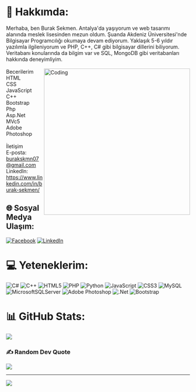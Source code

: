 # 💫 Hakkımda:
Merhaba, ben Burak Sekmen. Antalya'da yaşıyorum ve web tasarımı alanında meslek lisesinden mezun oldum. Şuanda Akdeniz Üniversitesi'nde Bilgisayar Programcılığı okumaya devam ediyorum.
Yaklaşık 5-6 yıldır yazılımla ilgileniyorum ve PHP, C++, C# gibi bilgisayar dillerini biliyorum. Veritabanı konularında da bilgim var ve SQL, MongoDB gibi veritabanları hakkında deneyimliyim.<br><br>
<img alt="Coding" align="right" width="400" src="https://i.pinimg.com/originals/e4/26/70/e426702edf874b181aced1e2fa5c6cde.gif">Becerilerim<br>HTML<br>CSS<br>JavaScript<br>C++<br>Bootstrap<br>Php<br>Asp.Net<br>MVc5<br>Adobe Photoshop<br><br>İletişim<br>E-posta: burakskmn07@gmail.com<br>LinkedIn: https://www.linkedin.com/in/burak-sekmen/


## 🌐 Sosyal Medya Ulaşım:
[![Facebook](https://img.shields.io/badge/Facebook-%231877F2.svg?logo=Facebook&logoColor=white)](https://facebook.com/facebook.com/burak.sekmen.07) [![LinkedIn](https://img.shields.io/badge/LinkedIn-%230077B5.svg?logo=linkedin&logoColor=white)](https://linkedin.com/in/burak-sekmen/) 

# 💻 Yeteneklerim:
![C#](https://img.shields.io/badge/c%23-%23239120.svg?style=flat&logo=c-sharp&logoColor=white) ![C++](https://img.shields.io/badge/c++-%2300599C.svg?style=flat&logo=c%2B%2B&logoColor=white) ![HTML5](https://img.shields.io/badge/html5-%23E34F26.svg?style=flat&logo=html5&logoColor=white) ![PHP](https://img.shields.io/badge/php-%23777BB4.svg?style=flat&logo=php&logoColor=white) ![Python](https://img.shields.io/badge/python-3670A0?style=flat&logo=python&logoColor=ffdd54) ![JavaScript](https://img.shields.io/badge/javascript-%23323330.svg?style=flat&logo=javascript&logoColor=%23F7DF1E) ![CSS3](https://img.shields.io/badge/css3-%231572B6.svg?style=flat&logo=css3&logoColor=white) ![MySQL](https://img.shields.io/badge/mysql-%2300f.svg?style=flat&logo=mysql&logoColor=white) ![MicrosoftSQLServer](https://img.shields.io/badge/Microsoft%20SQL%20Sever-CC2927?style=flat&logo=microsoft%20sql%20server&logoColor=white) ![Adobe Photoshop](https://img.shields.io/badge/adobephotoshop-%2331A8FF.svg?style=flat&logo=adobephotoshop&logoColor=white) ![.Net](https://img.shields.io/badge/.NET-5C2D91?style=flat&logo=.net&logoColor=white) ![Bootstrap](https://img.shields.io/badge/bootstrap-%23563D7C.svg?style=flat&logo=bootstrap&logoColor=white)
# 📊 GitHub Stats:
![](https://github-readme-stats.vercel.app/api/top-langs/?username=BurakSekmenn&theme=dracula&hide_border=true&include_all_commits=true&count_private=false&layout=compact)

### ✍️ Random Dev Quote
![](https://quotes-github-readme.vercel.app/api?type=horizontal&theme=radical)

---
[![](https://visitcount.itsvg.in/api?id=BurakSekmenn&icon=0&color=0)](https://visitcount.itsvg.in)

<!-- Proudly created with GPRM ( https://gprm.itsvg.in ) -->
